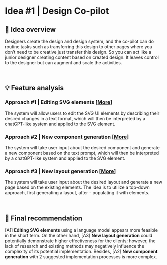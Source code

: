 # Idea #1 | Design Co-pilot

## 🔎 Idea overview

Designers create the design and design system, and the co-pilot can do routine tasks such as transferring this design to other pages where you don’t need to be creative just transfer this design. So you can act like a junior designer creating content based on created design. It leaves control to the designer but can augment and scale the activities.

<br>

## 💡 Feature analysis
### Approach #1 | Editing SVG elements [[More](Approach%231-Editing_SVG_Elements/Readme.md)]

The system will allow users to edit the SVG UI elements by describing their desired changes in a text format, which will then be interpreted by a chatGPT-like system and applied to the SVG element.

### Approach #2 | New component generation [[More](Approach%232-New_Component_Generation/Readme.md)]
    
The system will take user input about the desired component and generate a new component based on the text prompt, which will then be interpreted by a chatGPT-like system and applied to the SVG element.

### Approach #3 | New layout generation [[More](Approach%233-New_Layout_Generation/Readme.md)]
    
The system will take user input about the desired layout and generate a new page based on the existing elements. The idea is to utilize a top-down approach, first generating a layout, after - populating it with elements. 

<br>

## 🏁 Final recommendation

[A1] **Editing SVG elements** using a language model appears more feasible in the short term. On the other hand, [A3] **New layout generation** could potentially demonstrate higher effectiveness for the clients; however, the lack of research and existing methods may negatively influence the complexity of its potential implementation. Besides, [A2] **New component generation** with 2 suggested implementation processes is more complex.

